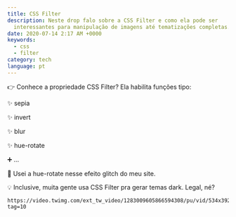 ```yaml
---
title: CSS Filter
description: Neste drop falo sobre a CSS Filter e como ela pode ser
  interessantes para manipulação de imagens até tematizações completas.
date: 2020-07-14 2:17 AM +0000
keywords:
  - css
  - filter
category: tech
language: pt
---
```


👉 Conhece a propriedade CSS Filter? Ela habilita funções tipo:

✨ sepia

✨ invert

✨ blur

✨ hue-rotate

➕ ...

🎨 Usei a hue-rotate nesse efeito glitch do meu site.

💡 Inclusive, muita gente usa CSS Filter pra gerar temas dark. Legal, né?

```video
https://video.twimg.com/ext_tw_video/1283009605866594308/pu/vid/534x392/oxdoLFbQ8u8JxAsV.mp4?tag=10
```
